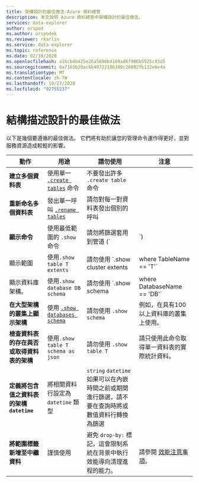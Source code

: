 ```yaml
---
title: 架構設計的最佳做法-Azure 資料總管
description: 本文說明 Azure 資料總管中架構設計的最佳做法。
services: data-explorer
author: orspod
ms.author: orspodek
ms.reviewer: rkarlin
ms.service: data-explorer
ms.topic: reference
ms.date: 02/18/2020
ms.openlocfilehash: a16cb4b425e26a5896b4109ad6f906b5925c93a5
ms.sourcegitcommit: 8a7165b28ac6b40722186300c26002fb132e6e4a
ms.translationtype: MT
ms.contentlocale: zh-TW
ms.lasthandoff: 10/27/2020
ms.locfileid: "92755237"
---
```

# <a name="best-practices-for-schema-design"></a>結構描述設計的最佳做法

以下是幾個要遵循的最佳做法。 它們將有助於讓您的管理命令運作得更好，並對服務資源造成較輕的影響。

|動作  |用途  |請勿使用 | 注意 |
|---------|---------|---------|----
| **建立多個資料表**    |  使用單一 [`.create tables`](create-tables-command.md) 命令       | 不要發出許多 `.create table` 命令        | |
| **重新命名多個資料表**    | 發出單一呼叫 [`.rename tables`](rename-table-command.md)        |  請勿對每一對資料表發出個別的呼叫   |    |
|**顯示命令**   |   使用最低範圍的 `.show` 命令 |   請勿將篩選套用到管道 (`|`)    </ul></li>  | 請儘量限制使用。 可能的話，請快取所傳回的資訊。 |
| 顯示範圍  | 使用`.show table T extents`   |請勿使用 `.show cluster extents | where TableName == 'T'`  |
|  顯示資料庫架構。 |使用`.show database DB schema`  |  請勿使用 `.show schema | where DatabaseName == 'DB'` |
| **在大型架構的叢集上顯示架構** <br> |使用 [`.show databases schema`](../management/show-schema-database.md) |請勿使用 `.show schema`| 例如，在具有100以上資料庫的叢集上使用。
| **檢查資料表的存在與否或取得資料表的架構**|使用`.show table T schema as json`|請勿使用  `.show table T` |請只使用此命令取得單一資料表的實際統計資料。|
| **定義將包含值之資料表的架構 `datetime`**  |將相關資料行設定為 `datetime` 類型 | `string` `datetime` 如果可以在內嵌時間之前或期間進行篩選，請不要在查詢時將或數值資料行轉換為篩選|
| **將範圍標籤新增至中繼資料** |謹慎使用 |避免 `drop-by:` 標記，這會限制系統在背景中執行效能導向清理進程的能力。|  <br> 請參閱 [效能注意事項](../management/extents-overview.md#extent-tagging)。 |
